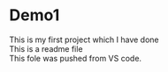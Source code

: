 # Demo1
This is my first project which I have done
<br>
This is a readme file
<br>
This fole was pushed from VS code.
